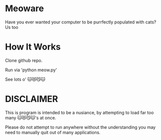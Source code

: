# Meoware
Have you ever wanted your computer to be purrfectly populated with cats? Us too 


# How It Works
Clone github repo. 

Run via 'python meow.py' 

See lots o' 🐱😻😼🐱


# DISCLAIMER
This is program is intended to be a nusiance, by attempting to load far too many 🐱😻😼🐱's at once. 

Please do not attempt to run anywhere without the understanding you may need to manually quit out of many applications.
